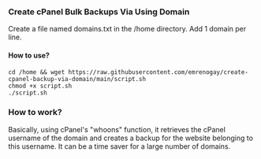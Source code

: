 ### Create cPanel Bulk Backups Via Using Domain
Create a file named domains.txt in the /home directory. Add 1 domain per line.

#### How to use?
    cd /home && wget https://raw.githubusercontent.com/emrenogay/create-cpanel-backup-via-domain/main/script.sh
    chmod +x script.sh
    ./script.sh
### How to work?
Basically, using cPanel's "whoons" function, it retrieves the cPanel username of the domain and creates a backup for the website belonging to this username.
It can be a time saver for a large number of domains.
